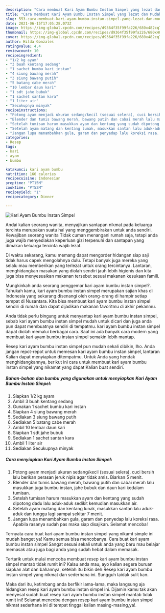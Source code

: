 ```yaml
---
description: "Cara membuat Kari Ayam Bumbu Instan Simpel yang lezat dan Mudah Dibuat"
title: "Cara membuat Kari Ayam Bumbu Instan Simpel yang lezat dan Mudah Dibuat"
slug: 553-cara-membuat-kari-ayam-bumbu-instan-simpel-yang-lezat-dan-mudah-dibuat
date: 2021-06-15T17:05:28.073Z
image: https://img-global.cpcdn.com/recipes/d9364f35f99fa226/680x482cq70/kari-ayam-bumbu-instan-simpel-foto-resep-utama.jpg
thumbnail: https://img-global.cpcdn.com/recipes/d9364f35f99fa226/680x482cq70/kari-ayam-bumbu-instan-simpel-foto-resep-utama.jpg
cover: https://img-global.cpcdn.com/recipes/d9364f35f99fa226/680x482cq70/kari-ayam-bumbu-instan-simpel-foto-resep-utama.jpg
author: Hilda Gonzales
ratingvalue: 4.4
reviewcount: 10
recipeingredient:
- "1/2 kg ayam"
- "3 buah kentang sedang"
- "1 sachet bumbu kari instan"
- "4 siung bawang merah"
- "3 siung bawang putih"
- "5 batang cabe merah"
- "10 lembar daun kari"
- "1 sdt jahe bubuk"
- "1 sachet santan kara"
- "1 liter air"
- "Secukupnya minyak"
recipeinstructions:
- "Potong ayam menjadi ukuran sedang/kecil (sesuai selera), cuci bersih lalu berikan perasan jeruk nipis agar tidak amis. Biarkan 5 menit."
- "Blender dan tumis bawang merah, bawang putih dan cabai merah lalu masukkan juga bumbu instan, jahe bubuk dan daun kari kedalam tumisan."
- "Setelah tumisan harum masukkan ayam dan kentang yang sudah dipotong dadu lalu aduk-aduk sedikit kemudian masukkan air."
- "Setelah ayam matang dan kentang lunak, masukkan santan lalu aduk-aduk dan tunggu lagi sampai sekitar 7 menit."
- "Jangan lupa menambahkan gula, garam dan penyedap lalu koreksi rasa. Apabila rasanya sudah pas maka siap disajikan. Selamat mencoba!"
categories:
- Resep
tags:
- kari
- ayam
- bumbu

katakunci: kari ayam bumbu 
nutrition: 166 calories
recipecuisine: Indonesian
preptime: "PT15M"
cooktime: "PT52M"
recipeyield: "1"
recipecategory: Dinner

---
```



![Kari Ayam Bumbu Instan Simpel](https://img-global.cpcdn.com/recipes/d9364f35f99fa226/680x482cq70/kari-ayam-bumbu-instan-simpel-foto-resep-utama.jpg)

Andai kalian seorang wanita, menyajikan santapan nikmat pada keluarga tercinta merupakan suatu hal yang menggembirakan untuk anda sendiri. Kewajiban seorang  wanita Tidak cuman menangani rumah saja, tetapi anda juga wajib menyediakan keperluan gizi terpenuhi dan santapan yang dimakan keluarga tercinta wajib lezat.

Di waktu  sekarang, kamu memang dapat mengorder hidangan siap saji tidak harus capek mengolahnya dulu. Tetapi banyak juga mereka yang selalu mau memberikan yang terlezat untuk orang tercintanya. Lantaran, menghidangkan masakan yang diolah sendiri jauh lebih higienis dan kita juga bisa menyesuaikan makanan tersebut sesuai makanan kesukaan famili. 



Mungkinkah anda seorang penggemar kari ayam bumbu instan simpel?. Tahukah kamu, kari ayam bumbu instan simpel merupakan sajian khas di Indonesia yang sekarang disenangi oleh orang-orang di hampir setiap tempat di Nusantara. Kita bisa membuat kari ayam bumbu instan simpel sendiri di rumah dan dapat dijadikan makanan favoritmu di akhir pekanmu.

Anda tidak perlu bingung untuk menyantap kari ayam bumbu instan simpel, sebab kari ayam bumbu instan simpel mudah untuk dicari dan juga anda pun dapat membuatnya sendiri di tempatmu. kari ayam bumbu instan simpel dapat diolah memalui berbagai cara. Saat ini ada banyak cara modern yang membuat kari ayam bumbu instan simpel semakin lebih mantap.

Resep kari ayam bumbu instan simpel pun mudah sekali dibikin, lho. Anda jangan repot-repot untuk memesan kari ayam bumbu instan simpel, lantaran Kalian dapat menyiapkan ditempatmu. Untuk Anda yang hendak menghidangkannya, berikut ini cara untuk membuat kari ayam bumbu instan simpel yang nikamat yang dapat Kalian buat sendiri.

<!--inarticleads1-->

##### Bahan-bahan dan bumbu yang digunakan untuk menyiapkan Kari Ayam Bumbu Instan Simpel:

1. Siapkan 1/2 kg ayam
1. Ambil 3 buah kentang sedang
1. Gunakan 1 sachet bumbu kari instan
1. Siapkan 4 siung bawang merah
1. Sediakan 3 siung bawang putih
1. Sediakan 5 batang cabe merah
1. Ambil 10 lembar daun kari
1. Siapkan 1 sdt jahe bubuk
1. Sediakan 1 sachet santan kara
1. Ambil 1 liter air
1. Sediakan Secukupnya minyak




<!--inarticleads2-->

##### Cara menyiapkan Kari Ayam Bumbu Instan Simpel:

1. Potong ayam menjadi ukuran sedang/kecil (sesuai selera), cuci bersih lalu berikan perasan jeruk nipis agar tidak amis. Biarkan 5 menit.
1. Blender dan tumis bawang merah, bawang putih dan cabai merah lalu masukkan juga bumbu instan, jahe bubuk dan daun kari kedalam tumisan.
1. Setelah tumisan harum masukkan ayam dan kentang yang sudah dipotong dadu lalu aduk-aduk sedikit kemudian masukkan air.
1. Setelah ayam matang dan kentang lunak, masukkan santan lalu aduk-aduk dan tunggu lagi sampai sekitar 7 menit.
1. Jangan lupa menambahkan gula, garam dan penyedap lalu koreksi rasa. Apabila rasanya sudah pas maka siap disajikan. Selamat mencoba!




Ternyata cara buat kari ayam bumbu instan simpel yang nikamt simple ini mudah banget ya! Kamu semua bisa mencobanya. Cara buat kari ayam bumbu instan simpel Sangat sesuai sekali untuk anda yang baru mau belajar memasak atau juga bagi anda yang sudah hebat dalam memasak.

Tertarik untuk mulai mencoba membuat resep kari ayam bumbu instan simpel mantab tidak rumit ini? Kalau anda mau, ayo kalian segera buruan siapkan alat dan bahannya, setelah itu bikin deh Resep kari ayam bumbu instan simpel yang nikmat dan sederhana ini. Sungguh taidak sulit kan. 

Maka dari itu, ketimbang anda berfikir lama-lama, maka langsung aja hidangkan resep kari ayam bumbu instan simpel ini. Dijamin kamu tak akan menyesal sudah buat resep kari ayam bumbu instan simpel mantab tidak rumit ini! Selamat mencoba dengan resep kari ayam bumbu instan simpel nikmat sederhana ini di tempat tinggal kalian masing-masing,ya!.

